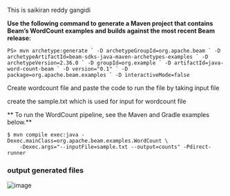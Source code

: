 This is saikiran reddy gangidi

**Use the following command to generate a Maven project that contains Beam’s WordCount examples and builds against the most recent Beam release:**

 ``` PS> mvn archetype:generate `
 -D archetypeGroupId=org.apache.beam `
 -D archetypeArtifactId=beam-sdks-java-maven-archetypes-examples `
 -D archetypeVersion=2.36.0 `
 -D groupId=org.example `
 -D artifactId=java-word-count-beam `
 -D version="0.1" `
 -D package=org.apache.beam.examples `
 -D interactiveMode=false ```
 
 Create wordcount file and paste the code to run the file by taking input file 
 
 create the sample.txt which is used for input for wordcount file
 
 ** To run the WordCount pipeline, see the Maven and Gradle examples below.**
 
 ```
 $ mvn compile exec:java -Dexec.mainClass=org.apache.beam.examples.WordCount \
     -Dexec.args="--inputFile=sample.txt --output=counts" -Pdirect-runner 
 ```
 
 ### output generated files 

![image](https://github.com/saikiranreddygangidi/java-word-count-beam/blob/master/image1.png)
